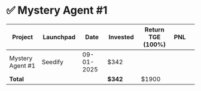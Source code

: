 # ✅ Mystery Agent #1



<table data-full-width="true"><thead><tr><th width="152">Project</th><th width="138">Launchpad</th><th width="132">Date</th><th width="133">Invested</th><th width="176">Return TGE (100%)</th><th>PNL</th><th></th></tr></thead><tbody><tr><td>Mystery Agent #1</td><td>Seedify</td><td>09-01-2025</td><td>$342</td><td></td><td></td><td></td></tr><tr><td><strong>Total</strong></td><td></td><td></td><td><strong>$342</strong></td><td>$1900</td><td></td><td></td></tr></tbody></table>

